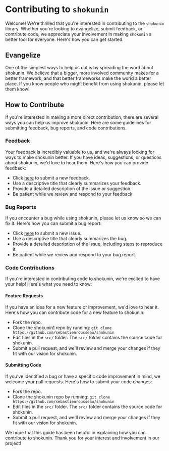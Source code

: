 # Contributing to `shokunin`

Welcome! We're thrilled that you're interested in contributing to the `shokunin` library. Whether you're looking to evangelize, submit feedback, or contribute code, we appreciate your involvement in making `shokunin` a better tool for everyone. Here's how you can get started.

## Evangelize

One of the simplest ways to help us out is by spreading the word about shokunin. We believe that a bigger, more involved community makes for a better framework, and that better frameworks make the world a better place. If you know people who might benefit from using shokunin, please let them know!

## How to Contribute

If you're interested in making a more direct contribution, there are several ways you can help us improve shokunin. Here are some guidelines for submitting feedback, bug reports, and code contributions.

### Feedback

Your feedback is incredibly valuable to us, and we're always looking for ways to make shokunin better. If you have ideas, suggestions, or questions about shokunin, we'd love to hear them. Here's how you can provide feedback:

- Click [here][2] to submit a new feedback.
- Use a descriptive title that clearly summarizes your feedback.
- Provide a detailed description of the issue or suggestion.
- Be patient while we review and respond to your feedback.

### Bug Reports

If you encounter a bug while using shokunin, please let us know so we can fix it. Here's how you can submit a bug report:

- Click [here][2] to submit a new issue.
- Use a descriptive title that clearly summarizes the bug.
- Provide a detailed description of the issue, including steps to reproduce it.
- Be patient while we review and respond to your bug report.

### Code Contributions

If you're interested in contributing code to shokunin, we're excited to have your help! Here's what you need to know:

#### Feature Requests

If you have an idea for a new feature or improvement, we'd love to hear it. Here's how you can contribute code for a new feature to shokunin:

- Fork the repo.
- Clone the shokunin[1] repo by running:
  `git clone https://github.com/sebastienrousseau/shokunin`
- Edit files in the `src/` folder. The `src/` folder contains the source code for shokunin.
- Submit a pull request, and we'll review and merge your changes if they fit with our vision for shokunin.

#### Submitting Code

If you've identified a bug or have a specific code improvement in mind, we welcome your pull requests. Here's how to submit your code changes:

- Fork the repo.
- Clone the shokunin repo by running:
  `git clone https://github.com/sebastienrousseau/shokunin`
- Edit files in the `src/` folder. The `src/` folder contains the source code for shokunin.
- Submit a pull request, and we'll review and merge your changes if they fit with our vision for shokunin.

We hope that this guide has been helpful in explaining how you can contribute to shokunin. Thank you for your interest and involvement in our project!

[1]: https://github.com/sebastienrousseau/shokunin
[2]: https://github.com/sebastienrousseau/shokunin/issues/new
